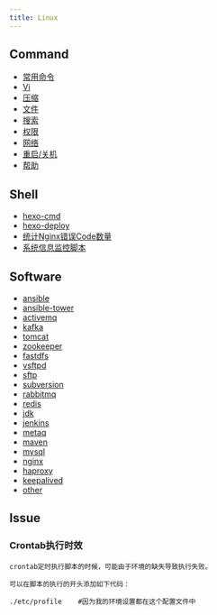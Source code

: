 ```yaml
---
title: Linux
---
```


## Command

- [常用命令](command/index.html)
- [Vi](command/vi.html)
- [压缩](command/compress.html)
- [文件](command/file.html)
- [搜索](command/search.html)
- [权限](command/shutdown.html)
- [网络](command/network.html)
- [重启/关机](command/shutdown.html)
- [帮助](command/help.html)

## Shell

- [hexo-cmd](shell/hexmo-cmd.html)
- [hexo-deploy](shell/hexo-deploy.html)
- [统计Nginx错误Code数量](shell/nginx-error.html)
- [系统信息监控脚本](shell/system-monitor.html)

## Software

- [ansible](software/ansible.html)
- [ansible-tower](software/ansible-tower.html)
- [activemq](software/activemq.html)
- [kafka](software/kafka.html)
- [tomcat](software/tomcat.html)
- [zookeeper](software/zookeeper.html)
- [fastdfs](software/fastdfs.html)
- [vsftpd](software/ftp.html)
- [sftp](software/sftp.html)
- [subversion](software/subversion.html)
- [rabbitmq](software/rabbitmq.html)
- [redis](software/redis.html)
- [jdk](software/jdk.html)
- [jenkins](software/jenkins.html)
- [metaq](software/metaq.html)
- [maven](software/maven.html)
- [mysql](software/mysql.html)
- [nginx](software/nginx.html)
- [haproxy](software/haproxy.html)
- [keepalived](software/keepalived.html)
- [other](software/other.html)

## Issue

### Crontab执行时效

```
crontab定时执行脚本的时候，可能由于环境的缺失导致执行失败。

可以在脚本的执行的开头添加如下代码：

./etc/profile    #因为我的环境设置都在这个配置文件中

```
